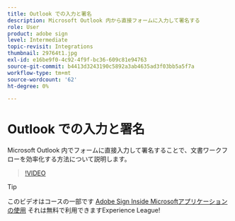 ```yaml
---
title: Outlook での入力と署名
description: Microsoft Outlook 内から直接フォームに入力して署名する
role: User
product: adobe sign
level: Intermediate
topic-revisit: Integrations
thumbnail: 29764t1.jpg
exl-id: e16be9f0-4c92-4f9f-bc36-609c81e94763
source-git-commit: b4413d3243190c5892a3ab4635ad3f03bb5a5f7a
workflow-type: tm+mt
source-wordcount: '62'
ht-degree: 0%

---
```


# Outlook での入力と署名

Microsoft Outlook 内でフォームに直接入力して署名することで、文書ワークフローを効率化する方法について説明します。

>[!VIDEO](https://video.tv.adobe.com/v/29764t1?hidetitle=true)

>[!TIP]
>
>このビデオはコースの一部です [Adobe Sign Inside Microsoftアプリケーションの使用](https://experienceleague.adobe.com/?recommended=Sign-U-1-2020.2) それは無料で利用できますExperience League!
